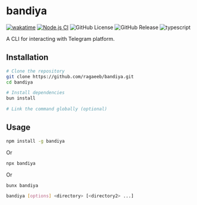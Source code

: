 # bandiya

[![wakatime](https://wakatime.com/badge/user/a0b906ce-b8e7-4463-8bce-383238df6d4b/project/a5ab6f48-d46c-4401-b8b9-4d7bf08d32b6.svg)](https://wakatime.com/badge/user/a0b906ce-b8e7-4463-8bce-383238df6d4b/project/a5ab6f48-d46c-4401-b8b9-4d7bf08d32b6)
[![Node.js CI](https://github.com/ragaeeb/bandiya/actions/workflows/build.yml/badge.svg)](https://github.com/ragaeeb/bandiya/actions/workflows/build.yml)
![GitHub License](https://img.shields.io/github/license/ragaeeb/bandiya)
![GitHub Release](https://img.shields.io/github/v/release/ragaeeb/bandiya)
![typescript](https://badgen.net/badge/icon/typescript?icon=typescript&label&color=blue)

A CLI for interacting with Telegram platform.

## Installation

```bash
# Clone the repository
git clone https://github.com/ragaeeb/bandiya.git
cd bandiya

# Install dependencies
bun install

# Link the command globally (optional)
```

## Usage

```bash
npm install -g bandiya
```

Or

```bash
npx bandiya
```

Or

```bash
bunx bandiya
```

```bash
bandiya [options] <directory> [<directory2> ...]
```
